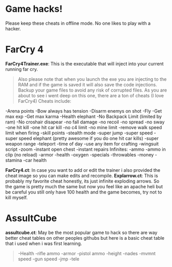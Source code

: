 # Game hacks!
Please keep these cheats in offline mode. No one likes to play with a hacker. 
# FarCry 4
**FarCry4Trainer.exe**: This is the executable that will inject into your current running far cry. 
>Also please note that when you launch the exe you are injecting to the RAM and if the game is saved it will also save the code injections. Backup your game files to avoid any risk of corrupted files. As you are about to see i went deep on this one, there are a ton of cheats (I love FarCry4)
Cheats include:
>
-Arena points
-Bow always has tension
-Disarm enemys on shot
-Fly
-Get max exp
-Get max karma
-Health elephant
-No Backpack Limit (limited by ram)
-No croshair disapear
-no fall damage
-no recoil
-no spread
-no sway
-one hit kill
-one hit car kill
-no c4 limit
-no mine limit
-remove walk speed limit when firing
-skill points
-stealth mode
-super jump
-super speed
-super speed elephant (pretty awesome if you do one hit car kills)
-super weapon range
-teleport
-time of day
-use any item for crafting
-wingsuit script
-zoom 
-instant open chest
-instant repairs
Infinites:
-ammo
-ammo in clip (no reload)
-armor
-health
-oxygen
-specials
-throwables
-money
-stamina
-car health


**FarCry4.ct**: In case you want to add or edit the trainer i also provided the cheat image so you can make edits and recompile.
 **Explarrow.ct**: This is probably my favorite cheat honestly, its just infinite exploding arrows. So the game is pretty much the same but now you feel like an apache heli but be careful you still only have 100 health and the game becomes, try not to kill myself. 

# AssultCube
**assultcube.ct**: May be the most popular game to hack so there are way better cheat tables on other peoples githubs but here is a basic cheat table that i used when i was first learning.
>-Health
-rifle ammo
-armor
-pistol ammo
-height
-nades
-mvmnt speed
-gun speed
-jmp
-tele
